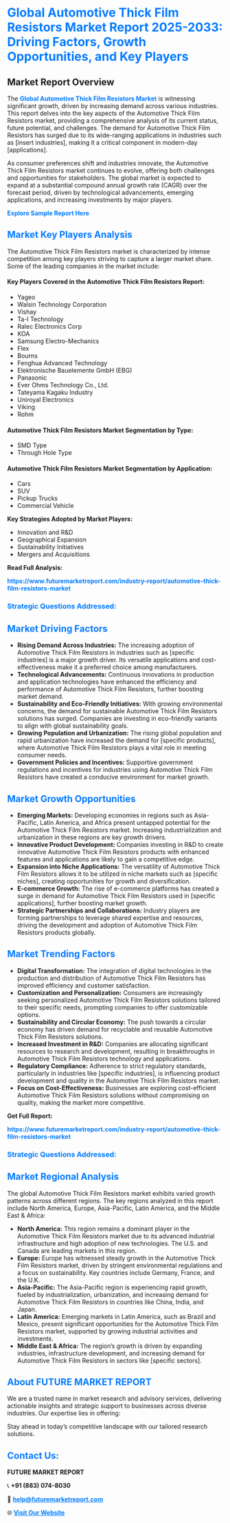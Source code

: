 <h1 style="color: #007BFF;">Global Automotive Thick Film Resistors Market Report 2025-2033: Driving Factors, Growth Opportunities, and Key Players</h1>

<section id="overview">
<h2>Market Report Overview</h2>
<p>The <a href="https://www.futuremarketreport.com/industry-report/automotive-thick-film-resistors-market" style="color: #007BFF; text-decoration: none;"><strong>Global Automotive Thick Film Resistors Market</strong></a> is witnessing significant growth, driven by increasing demand across various industries. This report delves into the key aspects of the Automotive Thick Film Resistors market, providing a comprehensive analysis of its current status, future potential, and challenges. The demand for Automotive Thick Film Resistors has surged due to its wide-ranging applications in industries such as [insert industries], making it a critical component in modern-day [applications].</p>
<p>As consumer preferences shift and industries innovate, the Automotive Thick Film Resistors market continues to evolve, offering both challenges and opportunities for stakeholders. The global market is expected to expand at a substantial compound annual growth rate (CAGR) over the forecast period, driven by technological advancements, emerging applications, and increasing investments by major players.</p>
</section>

<section id="overview">
<p><a href="https://www.futuremarketreport.com/request-sample/reportId=75455" style="color: #007BFF; text-decoration: none;"><strong>Explore Sample Report Here</strong></a></p>
</section>

<section id="key-players">
<h2 style="color: #007BFF;">Market Key Players Analysis</h2>
<p>The Automotive Thick Film Resistors market is characterized by intense competition among key players striving to capture a larger market share. Some of the leading companies in the market include:</p>
<h4>Key Players Covered in the Automotive Thick Film Resistors Report:</h4>
<ul><li>Yageo</li><li>Walsin Technology Corporation</li><li>Vishay</li><li>Ta-I Technology</li><li>Ralec Electronics Corp</li><li>KOA</li><li>Samsung Electro-Mechanics</li><li>Flex</li><li>Bourns</li><li>Fenghua Advanced Technology</li><li>Elektronische Bauelemente GmbH (EBG)</li><li>Panasonic</li><li>Ever Ohms Technology Co., Ltd.</li><li>Tateyama Kagaku Industry</li><li>Uniroyal Electronics</li><li>Viking</li><li>Rohm</li></ul>
<h4>Automotive Thick Film Resistors Market Segmentation by Type:</h4>
<ul><li>SMD Type</li><li>Through Hole Type</li></ul>

<h4>Automotive Thick Film Resistors Market Segmentation by Application:</h4>
<ul><li>Cars</li><li>SUV</li><li>Pickup Trucks</li><li>Commercial Vehicle</li></ul>
<p><strong>Key Strategies Adopted by Market Players:</strong></p>
<ul>
<li>Innovation and R&D</li>
<li>Geographical Expansion</li>
<li>Sustainability Initiatives</li>
<li>Mergers and Acquisitions</li>
</ul>
</section>

<section>
<p><strong>Read Full Analysis: </strong></p><a href="https://www.futuremarketreport.com/industry-report/automotive-thick-film-resistors-market" style="color: #007BFF; text-decoration: none;"><strong>https://www.futuremarketreport.com/industry-report/automotive-thick-film-resistors-market</strong></a>
<h3 style="color: #007BFF;">Strategic Questions Addressed:</h3>
</section>

<section id="driving-factors">
<h2 style="color: #007BFF;">Market Driving Factors</h2>
<ul>
<li><strong>Rising Demand Across Industries:</strong> The increasing adoption of Automotive Thick Film Resistors in industries such as [specific industries] is a major growth driver. Its versatile applications and cost-effectiveness make it a preferred choice among manufacturers.</li>
<li><strong>Technological Advancements:</strong> Continuous innovations in production and application technologies have enhanced the efficiency and performance of Automotive Thick Film Resistors, further boosting market demand.</li>
<li><strong>Sustainability and Eco-Friendly Initiatives:</strong> With growing environmental concerns, the demand for sustainable Automotive Thick Film Resistors solutions has surged. Companies are investing in eco-friendly variants to align with global sustainability goals.</li>
<li><strong>Growing Population and Urbanization:</strong> The rising global population and rapid urbanization have increased the demand for [specific products], where Automotive Thick Film Resistors plays a vital role in meeting consumer needs.</li>
<li><strong>Government Policies and Incentives:</strong> Supportive government regulations and incentives for industries using Automotive Thick Film Resistors have created a conducive environment for market growth.</li>
</ul>
</section>

<section id="growth-opportunities">
<h2 style="color: #007BFF;">Market Growth Opportunities</h2>
<ul>
<li><strong>Emerging Markets:</strong> Developing economies in regions such as Asia-Pacific, Latin America, and Africa present untapped potential for the Automotive Thick Film Resistors market. Increasing industrialization and urbanization in these regions are key growth drivers.</li>
<li><strong>Innovative Product Development:</strong> Companies investing in R&D to create innovative Automotive Thick Film Resistors products with enhanced features and applications are likely to gain a competitive edge.</li>
<li><strong>Expansion into Niche Applications:</strong> The versatility of Automotive Thick Film Resistors allows it to be utilized in niche markets such as [specific niches], creating opportunities for growth and diversification.</li>
<li><strong>E-commerce Growth:</strong> The rise of e-commerce platforms has created a surge in demand for Automotive Thick Film Resistors used in [specific applications], further boosting market growth.</li>
<li><strong>Strategic Partnerships and Collaborations:</strong> Industry players are forming partnerships to leverage shared expertise and resources, driving the development and adoption of Automotive Thick Film Resistors products globally.</li>
</ul>
</section>

<section id="trending-factors">
<h2 style="color: #007BFF;">Market Trending Factors</h2>
<ul>
<li><strong>Digital Transformation:</strong> The integration of digital technologies in the production and distribution of Automotive Thick Film Resistors has improved efficiency and customer satisfaction.</li>
<li><strong>Customization and Personalization:</strong> Consumers are increasingly seeking personalized Automotive Thick Film Resistors solutions tailored to their specific needs, prompting companies to offer customizable options.</li>
<li><strong>Sustainability and Circular Economy:</strong> The push towards a circular economy has driven demand for recyclable and reusable Automotive Thick Film Resistors solutions.</li>
<li><strong>Increased Investment in R&D:</strong> Companies are allocating significant resources to research and development, resulting in breakthroughs in Automotive Thick Film Resistors technology and applications.</li>
<li><strong>Regulatory Compliance:</strong> Adherence to strict regulatory standards, particularly in industries like [specific industries], is influencing product development and quality in the Automotive Thick Film Resistors market.</li>
<li><strong>Focus on Cost-Effectiveness:</strong> Businesses are exploring cost-efficient Automotive Thick Film Resistors solutions without compromising on quality, making the market more competitive.</li>
</ul>
</section>

<section>
<p><strong>Get Full Report: </strong></p><a href="https://www.futuremarketreport.com/industry-report/automotive-thick-film-resistors-market" style="color: #007BFF; text-decoration: none;"><strong>https://www.futuremarketreport.com/industry-report/automotive-thick-film-resistors-market</strong></a>
<h3 style="color: #007BFF;">Strategic Questions Addressed:</h3>
</section>


<section id="regional-analysis">
<h2 style="color: #007BFF;">Market Regional Analysis</h2>
<p>The global Automotive Thick Film Resistors market exhibits varied growth patterns across different regions. The key regions analyzed in this report include North America, Europe, Asia-Pacific, Latin America, and the Middle East & Africa:</p>
<ul>
<li><strong>North America:</strong> This region remains a dominant player in the Automotive Thick Film Resistors market due to its advanced industrial infrastructure and high adoption of new technologies. The U.S. and Canada are leading markets in this region.</li>
<li><strong>Europe:</strong> Europe has witnessed steady growth in the Automotive Thick Film Resistors market, driven by stringent environmental regulations and a focus on sustainability. Key countries include Germany, France, and the U.K.</li>
<li><strong>Asia-Pacific:</strong> The Asia-Pacific region is experiencing rapid growth, fueled by industrialization, urbanization, and increasing demand for Automotive Thick Film Resistors in countries like China, India, and Japan.</li>
<li><strong>Latin America:</strong> Emerging markets in Latin America, such as Brazil and Mexico, present significant opportunities for the Automotive Thick Film Resistors market, supported by growing industrial activities and investments.</li>
<li><strong>Middle East & Africa:</strong> The region’s growth is driven by expanding industries, infrastructure development, and increasing demand for Automotive Thick Film Resistors in sectors like [specific sectors].</li>
</ul>
</section>

<footer>
<h2 style="color: #007BFF;">About FUTURE MARKET REPORT</h2>
<p>We are a trusted name in market research and advisory services, delivering actionable insights and strategic support to businesses across diverse industries. Our expertise lies in offering:</p>

<p>Stay ahead in today’s competitive landscape with our tailored research solutions.</p>

<h2 style="color: #007BFF;">Contact Us:</h2>
<p><strong>FUTURE MARKET REPORT</strong></p>
<p>📞 <strong>+91 (883) 074-8030</strong></p>
<p>📧 <strong><a href="mailto:help@futuremarketreport.com" style="color: #007BFF;">help@futuremarketreport.com</a></strong></p>
<p>🌐 <strong><a href="https://www.futuremarketreport.com/" style="color: #007BFF;">Visit Our Website</a></strong></p>
</footer>